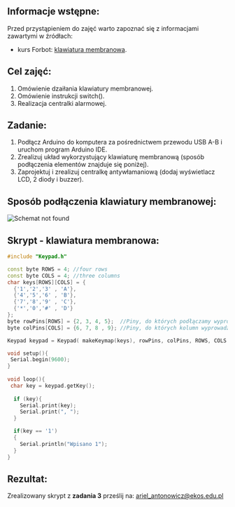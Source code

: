 ## Informacje wstępne:

Przed przystąpieniem do zajęć warto zapoznać się z informacjami zawartymi w źródłach:
- kurs Forbot: [klawiatura membranowa](https://forbot.pl/blog/kurs-arduino-ii-klawiatura-wlasny-system-alarmowy-id18341).


## Cel zajęć:
1. Omówienie dzaiłania klawiatury membranowej.
2. Omówienie instrukcji switch().
3. Realizacja centralki alarmowej.

## Zadanie:
1. Podłącz Arduino do komputera za pośrednictwem przewodu USB A-B i uruchom program Arduino IDE.
2. Zrealizuj układ wykorzystujący klawiaturę membranową (sposób podłączenia elementów znajduje się poniżej).
3. Zaprojektuj i zrealizuj centralkę antywłamaniową (dodaj wyświetlacz LCD, 2 diody i buzzer). 

## Sposób podłączenia klawiatury membranowej:

![Schemat not found](https://github.com/Arillos/Arduino-EKOS-/blob/main/11.%20Klawiatura%20membranowa/klawiatura_schemat.JPG)


## Skrypt - klawiatura membranowa:
```c++
#include "Keypad.h"

const byte ROWS = 4; //four rows
const byte COLS = 4; //three columns
char keys[ROWS][COLS] = {
  {'1','2','3' , 'A'},
  {'4','5','6' , 'B'},
  {'7','8','9' , 'C'},
  {'*','0','#' , 'D'}
};
byte rowPins[ROWS] = {2, 3, 4, 5};  //Piny, do których podłączamy wyprowadzenia od rzędów
byte colPins[COLS] = {6, 7, 8 , 9}; //Piny, do których kolumn wyprowadzenia od rzędów

Keypad keypad = Keypad( makeKeymap(keys), rowPins, colPins, ROWS, COLS );

void setup(){
 Serial.begin(9600);
}
  
void loop(){
 char key = keypad.getKey();
  
  if (key){
    Serial.print(key);
    Serial.print(", ");
  }

  if(key == '1')
  {
    Serial.println("Wpisano 1");
  } 
}
```


## Rezultat:
Zrealizowany skrypt z **zadania 3** prześlij na: ariel_antonowicz@ekos.edu.pl
